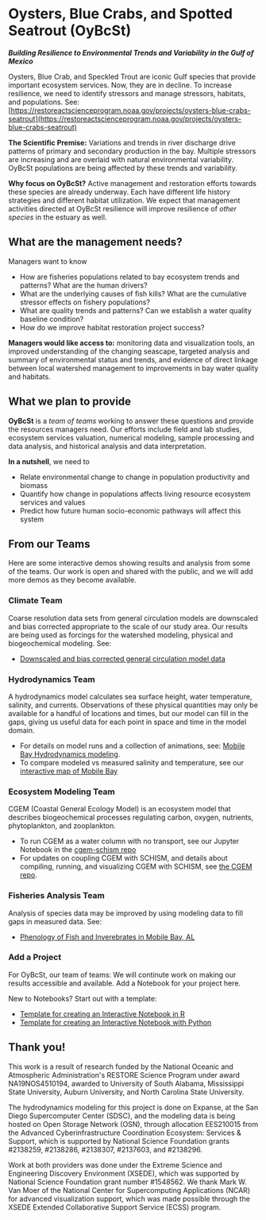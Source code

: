 # Oysters, Blue Crabs, and Spotted Seatrout (OyBcSt)
***Building Resilience to Environmental Trends and Variability in the Gulf of Mexico***

Oysters, Blue Crab, and Speckled Trout are iconic Gulf species that provide important ecosystem services. Now, they are in decline. To increase resilience, we need to identify stressors and manage stressors, habitats, and populations.
See: [https://restoreactscienceprogram.noaa.gov/projects/oysters-blue-crabs-seatrout](https://restoreactscienceprogram.noaa.gov/projects/oysters-blue-crabs-seatrout)

**The Scientific Premise:** Variations and trends in river discharge drive patterns of primary and secondary production in the bay. Multiple stressors are increasing and are overlaid with natural environmental variability. OyBcSt populations are being affected by these trends and variability.

**Why focus on OyBcSt?** Active management and restoration efforts towards these species are already underway. Each have different life history strategies and different habitat utilization.  We expect that management activities directed at OyBcSt resilience will improve resilience of *other species* in the estuary as well.

## What are the management needs?
Managers want to know
- How are fisheries populations related to bay ecosystem trends and patterns? What are the human drivers?
- What are the underlying causes of fish kills? What are the cumulative stressor effects on fishery populations?
- What are quality trends and patterns? Can we establish a water quality baseline condition?
- How do we improve habitat restoration project success?

**Managers would like access to:** monitoring data and visualization tools, an improved understanding of the changing seascape, targeted analysis and summary of environmental status and trends, and evidence of direct linkage between local watershed management to improvements in bay water quality and habitats. 

## What we plan to provide

**OyBcSt** is a *team of teams* working to answer these questions and provide the resources managers need.  Our efforts include field and lab studies, ecosystem services valuation, numerical modeling, sample processing and data analysis, and historical analysis and data interpretation.

**In a nutshell**, we need to 
- Relate environmental change to change in population productivity and biomass 
- Quantify how change in populations affects living resource ecosystem services and values
- Predict how future human socio-economic pathways will affect this system

## From our Teams
Here are some interactive demos showing results and analysis from some of the teams.  Our work is open and shared with the public, and we will add more demos as they become available.

### Climate Team
Coarse resolution data sets from general circulation models are downscaled and bias corrected appropriate to the scale of our study area. Our results are being used as forcings for the watershed modeling, physical and biogeochemical modeling. See:
- [Downscaled and bias corrected general circulation model data](https://github.com/OyBcSt/Climate_data)

### Hydrodynamics Team
A hydrodynamics model calculates sea surface height, water temperature, salinity, and currents. Observations of these physical quantities may only be available for a handful of locations and times, but our model can fill in the gaps, giving us useful data for each point in space and time in the model domain.
- For details on model runs and a collection of animations, see: [Mobile Bay Hydrodynamics modeling](https://oybcst.github.io).
- To compare modeled vs measured salinity and temperature, see our [interactive map of Mobile Bay](https://lisalenorelowe.shinyapps.io/shiny-mb/)

### Ecosystem Modeling Team
CGEM (Coastal General Ecology Model) is an ecosystem model that describes biogeochemical processes regulating carbon, oxygen, nutrients, phytoplankton, and zooplankton. 
- To run CGEM as a water column with no transport, see our Jupyter Notebook in the [cgem-schism repo](https://github.com/OyBcSt/cgem-schism)
- For updates on coupling CGEM with SCHISM, and details about compiling, running, and visualizing CGEM with SCHISM, see [the CGEM repo](https://github.com/oybcst/CGEM).

### Fisheries Analysis Team
Analysis of species data may be improved by using modeling data to fill gaps in measured data.  See:
- [Phenology of Fish and Inverebrates in Mobile Bay, AL](https://github.com/OyBcSt/oybcst-fish)

### Add a Project
For OyBcSt, our team of teams: We will continute work on making our results accessible and available.  Add a Notebook for your project here.

New to Notebooks?  Start out with a template:
- [Template for creating an Interactive Notebook in R](https://github.com/OyBcSt/project-template-r)
- [Template for creating an Interactive Notebook with Python](https://github.com/OyBcSt/project-template-python)


## Thank you!
This work is a result of research funded by the National Oceanic and Atmospheric Administration's RESTORE Science Program under award NA19NOS4510194, awarded to University of South Alabama, Mississippi State University, Auburn University, and North Carolina State University.

The hydrodynamics modeling for this project is done on Expanse, at the San Diego Supercomputer Center (SDSC), and the modeling data is being hosted on Open Storage Network (OSN), through allocation EES210015 from the Advanced Cyberinfrastructure Coordination Ecosystem: Services & Support, which is supported by National Science Foundation grants #2138259, #2138286, #2138307, #2137603, and #2138296.

Work at both providers was done under the Extreme Science and Engineering Discovery Environment (XSEDE), which was supported by National Science Foundation grant number #1548562.  We thank Mark W. Van Moer of the National Center for Supercomputing Applications (NCAR) for advanced visualization support, which was made possible through the XSEDE Extended Collaborative Support Service (ECSS) program.
